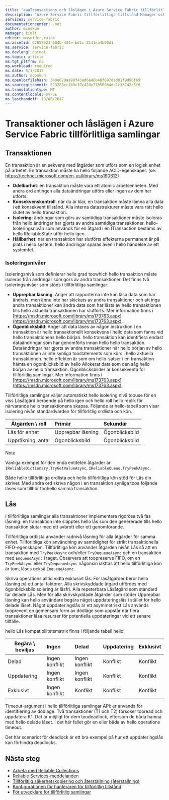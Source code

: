 ```yaml
---
title: "aaaTransactions och låslägen i Azure Service Fabric tillförlitliga samlingar | Microsoft Docs"
description: "Azure Service Fabric tillförlitliga tillstånd Manager och tillförlitlig samlingar transaktioner och låsa."
services: service-fabric
documentationcenter: .net
author: mcoskun
manager: timlt
editor: masnider,rajak
ms.assetid: 62857523-604b-434e-bd1c-2141ea4b00d1
ms.service: service-fabric
ms.devlang: dotnet
ms.topic: article
ms.tgt_pltfrm: na
ms.workload: required
ms.date: 5/1/2017
ms.author: mcoskun
ms.openlocfilehash: 340e029aa98f43ad6e46b48f687dad01f9d96f69
ms.sourcegitcommit: 523283cc1b3c37c428e77850964dc1c33742c5f0
ms.translationtype: MT
ms.contentlocale: sv-SE
ms.lasthandoff: 10/06/2017
---
```

# <a name="transactions-and-lock-modes-in-azure-service-fabric-reliable-collections"></a>Transaktioner och låslägen i Azure Service Fabric tillförlitliga samlingar

## <a name="transaction"></a>Transaktionen
En transaktion är en sekvens med åtgärder som utförs som en logisk enhet på arbetet.
En transaktion måste ha hello följande ACID-egenskaper. (se: https://technet.microsoft.com/en-us/library/ms190612)
* **Odelbarhet**: en transaktion måste vara ett atomic arbetsenheten. Med andra ord antingen alla dataändringar utförs eller ingen av dem har utförts.
* **Konsekvenskontroll**: när du är klar, en transaktion måste lämna alla data i ett konsekvent tillstånd. Alla interna datastrukturer måste vara rätt hello slutet av hello transaktion.
* **Isolering**: ändringar som görs av samtidiga transaktioner måste isoleras från hello ändringar har gjorts av andra samtidiga transaktioner. hello-Isoleringsnivån som används för en åtgärd i en ITransaction bestäms av hello IReliableState utför hello igen.
* **Hållbarhet**: när en transaktion har slutförts effekterna permanent är på plats i hello system. hello ändringar sparas även i hello händelse av ett systemfel.

### <a name="isolation-levels"></a>Isoleringsnivåer
Isoleringsnivå som definierar hello grad toowhich hello transaktion måste isoleras från ändringar som görs av andra transaktioner.
Det finns två isoleringsnivåer som stöds i tillförlitliga samlingar:

* **Upprepbar läsning**: Anger att rapporterna inte kan läsa data som har ändrats, men ännu inte har skickats av andra transaktioner och att inga andra transaktioner kan ändra data som har lästs av hello transaktionen tills hello aktuella transaktionen har slutförts. Mer information finns i [https://msdn.microsoft.com/library/ms173763.aspx](https://msdn.microsoft.com/library/ms173763.aspx).
* **Ögonblicksbild**: Anger att data läses av någon instruktion i en transaktion är hello transaktionellt konsekvens i hello data som fanns vid hello transaktionens hello början.
  hello transaktion kan identifiera endast dataändringar som har genomförts innan hello hello transaktion.
  Dataändringar har gjorts av andra transaktioner när hello början av hello transaktionen är inte synliga toostatements som körs i hello aktuella transaktionen.
  hello effekten är som om hello-satser i en transaktion hämta en ögonblicksbild av hello Allokerat data som den såg hello början av hello transaktion.
  Ögonblicksbilder är konsekventa för tillförlitlig samlingar.
  Mer information finns i [https://msdn.microsoft.com/library/ms173763.aspx](https://msdn.microsoft.com/library/ms173763.aspx).

Tillförlitliga samlingar väljer automatiskt hello isolering nivå toouse för en viss Läsåtgärd beroende på hello igen och hello roll hello replik för närvarande hello transaktionens skapas.
Följande är hello-tabell som visar isolering nivån standardvärden för tillförlitlig ordlista och kön.

| Åtgärden \ roll | Primär | Sekundär |
| --- |:--- |:--- |
| Läs för enhet |Upprepbar läsning |Ögonblicksbild |
| Uppräkning, antal |Ögonblicksbild |Ögonblicksbild |

> [!NOTE]
> Vanliga exempel för den enda entiteten åtgärder är `IReliableDictionary.TryGetValueAsync`, `IReliableQueue.TryPeekAsync`.
> 

Både hello tillförlitliga ordlista och hello tillförlitliga kön stöd för Läs din skriver.
Med andra ord skriva någon i en transaktion synliga tooa följande läses som tillhör toohello samma transaktion.

## <a name="locks"></a>Lås
I tillförlitliga samlingar alla transaktioner implementera rigorösa två fas låsning: en transaktion inte släpptes hello lås som den genererade tills hello transaktion slutar med ett avbrott eller ett genomförande.

Tillförlitliga ordlista använder radnivå låsning för alla åtgärder för samma enhet.
Tillförlitliga kön användning av samtidighet för strikt transaktionella FIFO-egenskapen.
Tillförlitliga kön använder åtgärden nivån Lås så att en transaktion med `TryPeekAsync` och/eller `TryDequeueAsync` och en transaktion med `EnqueueAsync` i taget.
Observera att toopreserve FIFO, om en `TryPeekAsync` eller `TryDequeueAsync` någonsin iakttas att hello tillförlitliga kön är tom, låses också `EnqueueAsync`.

Skriva operations alltid vidta exklusivt lås.
För läsåtgärder beror hello låsning på ett antal faktorer.
Alla skrivskyddade åtgärd utfördes med ögonblicksbildisolering är låsfri.
Alla repeterbara Läsåtgärd som standard tar delade Lås.
Men för alla skrivskyddade åtgärder som stöder Upprepbar läsning kan hello användare begära något uppdateringslås i stället för hello delade låset.
Något uppdateringslås är ett asymmetriskt Lås används tooprevent en gemensam form av dödläge som uppstår när flera transaktioner låsa resurser för potentiella uppdateringar vid ett senare tillfälle.

hello Lås kompatibilitetsmatrix finns i följande tabell hello:

| Begära \ beviljas | Ingen | Delad | Uppdatering | Exklusivt |
| --- |:--- |:--- |:--- |:--- |
| Delad |Ingen konflikt |Ingen konflikt |Konflikt |Konflikt |
| Uppdatering |Ingen konflikt |Ingen konflikt |Konflikt |Konflikt |
| Exklusivt |Ingen konflikt |Konflikt |Konflikt |Konflikt |

Timeout-argument i hello tillförlitliga samlingar API: er används för identifiering av dödläge.
Två transaktioner (T1 och T2) försöker tooread och uppdatera K1.
Det är möjligt för dem toodeadlock, eftersom de båda hamna med hello delade låset.
I det här fallet gör en eller båda av hello operations timeout.

Det här scenariot för deadlock är ett bra exempel på hur ett uppdateringslås kan förhindra deadlocks.

## <a name="next-steps"></a>Nästa steg
* [Arbeta med Reliable Collections](service-fabric-work-with-reliable-collections.md)
* [Reliable Services-meddelanden](service-fabric-reliable-services-notifications.md)
* [Tillförlitlig säkerhetskopiering och återställning (återställning)](service-fabric-reliable-services-backup-restore.md)
* [Konfigurationen för hanteraren för tillförlitlig tillstånd](service-fabric-reliable-services-configuration.md)
* [För utvecklare för tillförlitlig samlingar](https://msdn.microsoft.com/library/azure/microsoft.servicefabric.data.collections.aspx)

